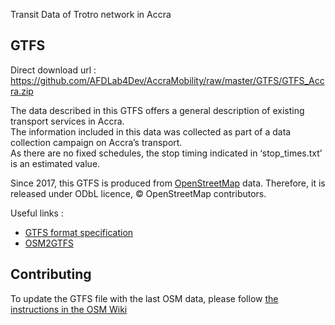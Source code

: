 Transit Data of Trotro network in Accra

## GTFS
Direct download url : https://github.com/AFDLab4Dev/AccraMobility/raw/master/GTFS/GTFS_Accra.zip

The data described in this GTFS offers a general description of existing transport services in Accra.<br/>
The information included in this data was collected as part of a data collection campaign on Accra’s transport. <br/>
As there are no fixed schedules, the stop timing indicated in ‘stop_times.txt’ is an estimated value.

Since 2017, this GTFS is produced from [OpenStreetMap](http://openstreetmap.org) data. Therefore, it is released under ODbL licence, © OpenStreetMap contributors.

Useful links :
* [GTFS format specification](https://developers.google.com/transit/gtfs/)
* [OSM2GTFS](https://github.com/grote/osm2gtfs/)


## Contributing

To update the GTFS file with the last OSM data, please follow [the instructions in the OSM Wiki](https://wiki.openstreetmap.org/wiki/OSM2GTFS_for_Accra_-_user_manual)
